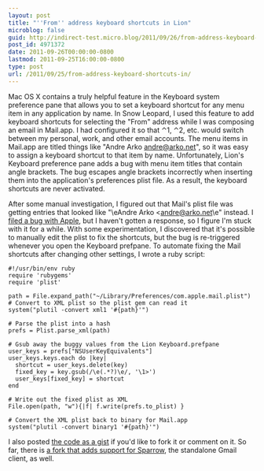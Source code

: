 ```yaml
---
layout: post
title: "''From'' address keyboard shortcuts in Lion"
microblog: false
guid: http://indirect-test.micro.blog/2011/09/26/from-address-keyboard-shortcuts-in/
post_id: 4971372
date: 2011-09-26T00:00:00-0800
lastmod: 2011-09-25T16:00:00-0800
type: post
url: /2011/09/25/from-address-keyboard-shortcuts-in/
---
```


Mac OS X contains a truly helpful feature in the Keyboard system preference pane that allows you to set a keyboard shortcut for any menu item in any application by name. In Snow Leopard, I used this feature to add keyboard shortcuts for selecting the "From" address while I was composing an email in Mail.app. I had configured it so that ⌃1, ⌃2, etc. would switch between my personal, work, and other email accounts. The menu items in Mail.app are titled things like "Andre Arko <andre@arko.net>", so it was easy to assign a keyboard shortcut to that item by name. Unfortunately, Lion's Keyboard preference pane adds a bug with menu item titles that contain angle brackets. The bug escapes angle brackets incorrectly when inserting them into the application's preferences plist file. As a result, the keyboard shortcuts are never activated.

After some manual investigation, I figured out that Mail's plist file was getting entries that looked like "\eAndre Arko <andre@arko.net\e" instead. I [filed a bug with Apple](http://openradar.appspot.com/radar?id=1288404), but I haven't gotten a response, so I figure I'm stuck with it for a while. With some experimentation, I discovered that it's possible to manually edit the plist to fix the shortcuts, but the bug is re-triggered whenever you open the Keyboard prefpane. To automate fixing the Mail shortcuts after changing other settings, I wrote a ruby script:

```
#!/usr/bin/env ruby
require 'rubygems'
require 'plist'

path = File.expand_path("~/Library/Preferences/com.apple.mail.plist")
# Convert to XML plist so the plist gem can read it
system("plutil -convert xml1 '#{path}'")

# Parse the plist into a hash
prefs = Plist.parse_xml(path)

# Gsub away the buggy values from the Lion Keyboard.prefpane
user_keys = prefs["NSUserKeyEquivalents"]
user_keys.keys.each do |key|
  shortcut = user_keys.delete(key)
  fixed_key = key.gsub(/\e(.*?)\e/, '\1>')
  user_keys[fixed_key] = shortcut
end

# Write out the fixed plist as XML
File.open(path, "w"){|f| f.write(prefs.to_plist) }

# Convert the XML plist back to binary for Mail.app
system("plutil -convert binary1 '#{path}'")
```

I also posted [the code as a gist](https://gist.github.com/1131361) if you'd like to fork it or comment on it. So far, there is [a fork that adds support for Sparrow](https://gist.github.com/1225867), the standalone Gmail client, as well.
